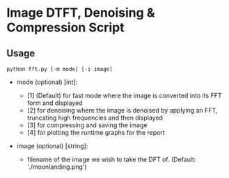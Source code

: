 # Image DTFT, Denoising & Compression Script
 
## Usage
```python fft.py [-m mode] [-i image]```

* mode (optional) [int]:
    - [1] (Default) for fast mode where the image is converted into its FFT form and displayed
    - [2] for denoising where the image is denoised by applying an FFT, truncating high
    frequencies and then displayed
    - [3] for compressing and saving the image
    - [4] for plotting the runtime graphs for the report

* image (optional) [string]: 
    - filename of the image we wish to take the DFT of. (Default: './moonlanding.png')